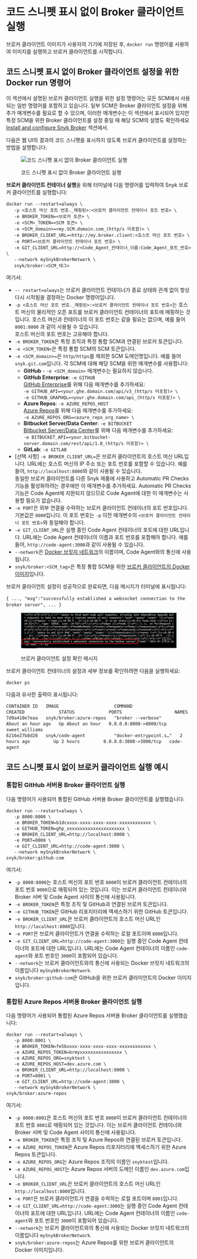 # 코드 스니펫 표시 없이 Broker 클라이언트 실행

브로커 클라이언트 이미지가 사용자의 기기에 저장된 후, `docker run` 명령어를 사용하여 이미지를 실행하고 브로커 클라이언트를 시작합니다.

## 코드 스니펫 표시 없이 Broker 클라이언트 설정을 위한 Docker run 명령어

이 섹션에서 설명된 브로커 클라이언트 실행을 위한 설정 명령어는 모든 SCM에서 사용되는 일반 명령어를 포함하고 있습니다. 일부 SCM은 Broker 클라이언트 설정을 위해 추가 매개변수를 필요로 할 수 있으며, 이러한 매개변수는 이 섹션에서 표시되어 있지만 특정 SCM을 위한 Broker 클라이언트를 설정 중일 때 해당 SCM의 설명도 확인하세요 [Install and configure Snyk Broker](../../../install-and-configure-snyk-broker/) 섹션에서.

다음은 웹 UI의  결과의 코드 스니펫을 표시하지 않도록 브로커 클라이언트를 설정하는 방법을 설명합니다:

<figure><img src="../../../../../.gitbook/assets/Broker - Results - without code snippets (1) (1) (1) (1) (1) (1) (1) (1) (1) (1) (1) (1) (1) (1) (1) (1) (1) (1) (1) (1) (1) (1) (1) (1) (1) (1) (1) (1) (1) (1) (1) (1) (1) (1) (1) (4) (1).png" alt="코드 스니펫 표시 없이 Broker 클라이언트 실행"><figcaption><p>코드 스니펫 표시 없이 Broker 클라이언트 실행</p></figcaption></figure>

**브로커 클라이언트 컨테이너 실행**을 위해 터미널에 다음 명령어를 입력하여 Snyk 브로커 클라이언트를 실행합니다:

```
docker run --restart=always \
   -p <호스트 머신 포트 번호._매핑된>:<브로커 클라이언트 컨테이너 포트 번호> \
   -e BROKER_TOKEN=<브로커 토큰> \
   -e <SCM>_TOKEN=<SCM 토큰> \
   -e <SCM_domain>=<my.SCM.domain.com_(http/s 미포함)> \  
   -e BROKER_CLIENT_URL=<http://my.broker.client:<호스트 머신 포트 번호> \
   -e PORT=<브로커 클라이언트 컨테이너 포트 번호> \
   -e GIT_CLIENT_URL=http://<Code_Agent_컨테이너_이름:Code_Agent_포트_번호> \
   --network mySnykBrokerNetwork \
   snyk/broker:<SCM_태그>
```

여기서:

* `-- restart=always`는 브로커 클라이언트 컨테이너가 종료 상태와 관계 없이 항상 다시 시작됨을 결정하는 Docker 명령어입니다.
* `-p <호스트 머신 포트 번호._매핑된>:<브로커 클라이언트 컨테이너 포트 번호>`는 호스트 머신의 물리적인 오픈 포트를 브로커 클라이언트 컨테이너의 포트에 매핑하는 것입니다. 호스트 머신과 컨테이너의 이 포트 번호는 같을 필요는 없으며, 예를 들어 `8001:8000` 과 같이 사용될 수 있습니다.\
  호스트 머신의 포트 번호는 고유해야 합니다.
* `-e BROKER_TOKEN`은 특정 조직과 특정 통합 SCM과 연결된 브로커 토큰입니다.
* `-e <SCM_TOKEN>`은 특정 통합 SCM의 SCM 토큰입니다.
* `-e <SCM_domain>=`은 `http/https`를 제외한 SCM 도메인명입니다. 예를 들어 `snyk.git.com`입니다. 각 SCM에 대해 해당 SCM을 위한 매개변수를 사용합니다:
    * **GitHub** - `-e <SCM_domain>` 매개변수는 필요하지 않습니다.
    * **GitHub Enterprise**: `-e GITHUB`\
      [GitHub Enterprise](../../../install-and-configure-snyk-broker/github-enterprise-prerequisites-and-steps-to-install-and-configure-broker/github-enterprise-install-and-configure-using-docker.md)를 위해 다음 매개변수를 추가하세요:\
      `-e GITHUB_API=<your.ghe.domain.com/api/v3_(http/s 미포함)> \`\
      `-e GITHUB_GRAPHQL=<your.ghe.domain.com/api_(http/s 미포함)> \`
    * **Azure Repos**: `-e AZURE_REPOS_HOST`\
      [Azure Repos](../../../install-and-configure-snyk-broker/azure-repos-prerequisites-and-steps-to-install-and-configure-broker/setup-broker-with-azure-repos.md)를 위해 다음 매개변수를 추가하세요:\
      `-e AZURE_REPOS_ORG=<azure_repo_org_name> \`
    * **Bitbucket Server/Data Center**: `-e BITBUCKET`\
      [Bitbucket Server/Data Center](../../../install-and-configure-snyk-broker/bitbucket-server-data-center-prerequisites-and-steps-to-install-and-configure-broker/data-center.md)를 위해 다음 매개변수를 추가하세요:\
      `-e BITBUCKET_API=<your.bitbucket-server.domain.com/rest/api/1.0_(http/s 미포함)> \`
    * **GitLab**: `-e GITLAB`
* \[선택 사항] `-e BROKER_CLIENT_URL=`은 브로커 클라이언트의 호스트 머신 URL입니다. URL에는 호스트 머신의 IP 주소 또는 포트 번호를 포함할 수 있습니다. 예를 들어, `http://localhost:8000`와 같이 사용될 수 있습니다.\
  동일한 브로커 클라이언트를 다른 Snyk 제품에 사용하고 Automatic PR Checks 기능을 활성화하려는 경우에만 이 매개변수를 추가하세요. Automatic PR Checks 기능은 Code Agent에 지원되지 않으므로 Code Agent에 대한 이 매개변수는 사용할 필요가 없습니다.
* `-e PORT`은 외부 연결을 수락하는 브로커 클라이언트 컨테이너의 포트 번호입니다. 기본값은 `8000`입니다. 이 포트 번호는 `-p` 이전 매개변수의 `<브로커 클라이언트 컨테이너 포트 번호>`와 동일해야 합니다.
* `-e GIT_CLIENT_URL`은 실행 중인 Code Agent 컨테이너의 포트에 대한 URL입니다. URL에는 Code Agent 컨테이너의 이름과 포트 번호를 포함해야 합니다. 예를 들어, `http://code-agent:3000`과 같이 사용될 수 있습니다.
* `--network`은 [Docker 브릿지 네트워크](../create-network-for-broker-client-and-code-agent-communication.md)의 이름이며, Code Agent와의 통신에 사용됩니다.
* `snyk/broker:<SCM_tag>`은 특정 통합 SCM을 위한 [브로커 클라이언트의 Docker 이미지](download-or-update-the-snyk-broker-client-docker-image.md)입니다.

브로커 클라이언트 설정이 성공적으로 완료되면, 다음 메시지가 터미널에 표시됩니다:

`{ ..., "msg":"successfully established a websocket connection to the broker server", ... }`

<figure><img src="../../../../../.gitbook/assets/Broker Client - Setup success message.png" alt="브로커 클라이언트 설정 확인 메시지"><figcaption><p>브로커 클라이언트 설정 확인 메시지</p></figcaption></figure>

브로커 클라이언트 컨테이너의 설정과 세부 정보를 확인하려면 다음을 실행하세요:

```
docker ps
```

다음과 유사한 출력이 표시됩니다:

```
CONTAINER ID   IMAGE                     COMMAND                  CREATED             STATUS             PORTS                    NAMES
7d9a410e7eaa   snyk/broker:azure-repos   "broker --verbose"       About an hour ago   Up About an hour   0.0.0.0:8000->8000/tcp   sweet_williams
6216e27b8d28   snyk/code-agent           "docker-entrypoint.s…"   2 hours ago         Up 2 hours         0.0.0.0:3000->3000/tcp   code-agent
```

## 코드 스니펫 표시 없이 브로커 클라이언트 실행 예시

### **통합된 GitHub 서버용 Broker 클라이언트 실행**

다음 명령어가 사용되어 통합된 GitHub 서버용 Broker 클라이언트를 실행했습니다:

```
docker run --restart=always \
   -p 8000:8000 \
   -e BROKER_TOKEN=b1dcxxxx-xxxx-xxxx-xxxx-xxxxxxxxxxxx \
   -e GITHUB_TOKEN=ghp_xxxxxxxxxxxxxxxxxxxxxx \
   -e BROKER_CLIENT_URL=http://localhost:8000 \
   -e PORT=8000 \
   -e GIT_CLIENT_URL=http://code-agent:3000 \
   --network mySnykBrokerNetwork \
snyk/broker:github-com
```

여기서:

* `-p 8000:8000`는 호스트 머신의 포트 번호 `8000`이 브로커 클라이언트 컨테이너의 포트 번호 `8000`으로 매핑되어 있는 것입니다. 이는 브로커 클라이언트 컨테이너와 Broker 서버 및 Code Agent 사이의 통신에 사용됩니다.
* `-e BROKER_TOKEN`은 특정 조직 및 GitHub과 연결된 브로커 토큰입니다.
* `-e GITHUB_TOKEN`은 GitHub 리포지터리에 액세스하기 위한 GitHub 토큰입니다.
* `-e BROKER_CLIENT_URL`은 브로커 클라이언트의 호스트 머신 URL인 `http://localhost:8000`입니다.
* `-e PORT`은 브로커 클라이언트가 연결을 수락하는 로컬 포트이며 `8000`입니다.
* `-e GIT_CLIENT_URL=http://code-agent:3000`는 실행 중인 Code Agent 컨테이너의 포트에 대한 URL입니다. URL에는 Code Agent 컨테이너의 이름인 `code-agent`와 포트 번호인 `3000`이 포함되어 있습니다.
* `--network`는 브로커 클라이언트와의 통신에 사용되는 Docker 브릿지 네트워크의 이름입니다 `mySnykBrokerNetwork`.
* `snyk/broker:github-com`은 GitHub을 위한 브로커 클라이언트의 Docker 이미지입니다.

### **통합된 Azure Repos 서버용 Broker 클라이언트 실행**

다음 명령어가 사용되어 통합된 Azure Repos 서버용 Broker 클라이언트를 실행했습니다:

```
docker run --restart=always \
   -p 8000:8001 \
   -e BROKER_TOKEN=fe5bxxxx-xxxx-xxxx-xxxx-xxxxxxxxxxxx \
   -e AZURE_REPOS_TOKEN=brmyxxxxxxxxxxxxxxxx \
   -e AZURE_REPOS_ORG=snyktest \
   -e AZURE_REPOS_HOST=dev.azure.com \
   -e BROKER_CLIENT_URL=http://localhost:8000 \
   -e PORT=8001 \
   -e GIT_CLIENT_URL=http://code-agent:3000 \
   --network mySnykBrokerNetwork \
snyk/broker:azure-repos
```

여기서:

* `-p 8000:8001`은 호스트 머신의 포트 번호 `8000`이 브로커 클라이언트 컨테이너의 포트 번호 `8001`로 매핑되어 있는 것입니다. 이는 브로커 클라이언트 컨테이너와 Broker 서버 및 Code Agent 사이의 통신에 사용됩니다.
* `-e BROKER_TOKEN`은 특정 조직 및 Azure Repos와 연결된 브로커 토큰입니다.
* `-e AZURE_REPOS_TOKEN`은 Azure Repos 리포지터리에 액세스하기 위한 Azure Repos 토큰입니다.
* `-e AZURE_REPOS_ORG`는 Azure Repos 조직의 이름인 `snyktest`입니다.
* `-e AZURE_REPOS_HOST`는 Azure Repos 서버의 도메인 이름인 `dev.azure.com`입니다.
* `-e BROKER_CLIENT_URL`은 브로커 클라이언트의 호스트 머신 URL인 `http://localhost:8000`입니다.
* `-e PORT`은 브로커 클라이언트가 연결을 수락하는 로컬 포트이며 `8001`입니다.
* `-e GIT_CLIENT_URL=http://code-agent:3000`는 실행 중인 Code Agent 컨테이너의 포트에 대한 URL입니다. URL에는 Code Agent 컨테이너의 이름인 `code-agent`와 포트 번호인 `3000`이 포함되어 있습니다.
* `--network`는 브로커 클라이언트와의 통신에 사용되는 Docker 브릿지 네트워크의 이름입니다 `mySnykBrokerNetwork`.
* `snyk/broker:azure-repos`는 Azure Repos를 위한 브로커 클라이언트의 Docker 이미지입니다.